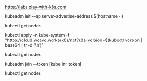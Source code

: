 
https://labs.play-with-k8s.com

kubeadm init --apiserver-advertise-address $(hostname -i)

kubectl get nodes

kubectl apply -n kube-system -f \
"https://cloud.weave.works/k8s/net?k8s-version=$(kubectl version | base64 | tr -d '\n')"

kubectl get nodes

kubeadm join --token [kube init token]

kubectl get nodes
